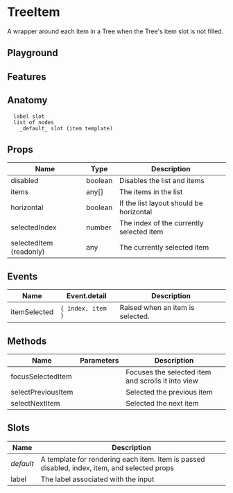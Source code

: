 <script>
    import Example from './TreeItemExample.svelte';
    import ThemePropCard from '../ThemePropCard.svelte';
</script>

# TreeItem

A wrapper around each item in a Tree when the Tree's item slot is not filled.

## Playground

<Example />

## Features

## Anatomy

```
  label slot
  list of nodes
    _default_ slot (item template)
```

## Props

| Name                    | Type    | Description                              |
| ----------------------- | ------- | ---------------------------------------- |
| disabled                | boolean | Disables the list and items              |
| items                   | any[]   | The items in the list                    |
| horizontal              | boolean | If the list layout should be horizontal  |
| selectedIndex           | number  | The index of the currently selected item |
| selectedItem (readonly) | any     | The currently selected item              |

## Events

| Name         | Event.detail      | Description                      |
| ------------ | ----------------- | -------------------------------- |
| itemSelected | `{ index, item }` | Raised when an item is selected. |

## Methods

| Name               | Parameters | Description                                        |
| ------------------ | ---------- | -------------------------------------------------- |
| focusSelectedItem  |            | Focuses the selected item and scrolls it into view |
| selectPreviousItem |            | Selected the previous item                         |
| selectNextItem     |            | Selected the next item                             |

## Slots

| Name      | Description                                                                                  |
| --------- | -------------------------------------------------------------------------------------------- |
| _default_ | A template for rendering each item. Item is passed disabled, index, item, and selected props |
| label     | The label associated with the input                                                          |
